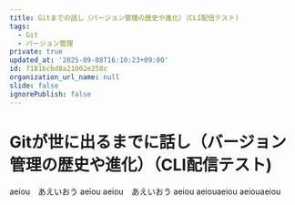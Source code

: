 ```yaml
---
title: Gitまでの話し（バージョン管理の歴史や進化）（CLI配信テスト)
tags:
  - Git
  - バージョン管理
private: true
updated_at: '2025-09-08T16:10:23+09:00'
id: 7181bcbd8a21002e258c
organization_url_name: null
slide: false
ignorePublish: false
---
```

# Gitが世に出るまでに話し（バージョン管理の歴史や進化）（CLI配信テスト)

aeiou　あえいおう aeiou aeiou　あえいおう aeiou aeiouaeiou aeiouaeiou
